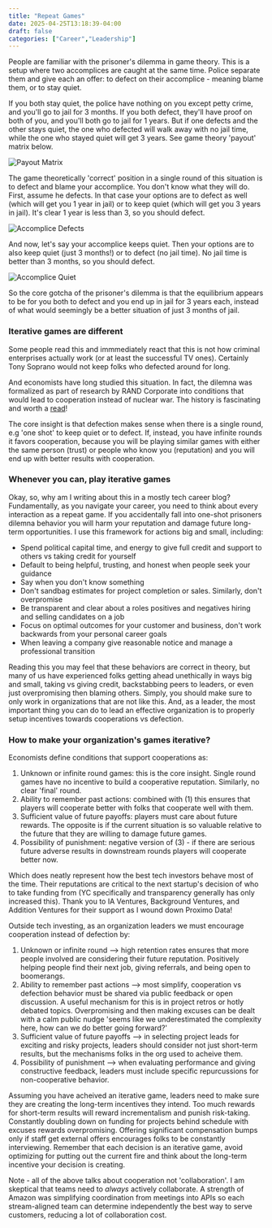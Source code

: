 ```yaml
---
title: "Repeat Games"
date: 2025-04-25T13:18:39-04:00
draft: false
categories: ["Career","Leadership"]
---
```


People are familiar with the prisoner's dilemma in game theory. This is a setup where two accomplices are caught at the same time. Police separate them and give each an offer: to defect on their accomplice - meaning blame them, or to stay quiet. 

If you both stay quiet, the police have nothing on you except petty crime, and you'll go to jail for 3 months. If you both defect, they'll have proof on both of you, and you'll both go to jail for 1 years. But if one defects and the other stays quiet, the one who defected will walk away with no jail time, while the one who stayed quiet will get 3 years. See game theory 'payout' matrix below.

![Payout Matrix](/images/repeat-games-payout.png)

The game theoretically 'correct' position in a single round of this situation is to defect and blame your accomplice. You don't know what they will do. First, assume he defects. In that case your options are to defect as well (which will get you 1 year in jail) or to keep quiet (which will get you 3 years in jail). It's clear 1 year is less than 3, so you should defect.

![Accomplice Defects](/images/accomplice-defects.png)

And now, let's say your accomplice keeps quiet. Then your options are to also keep quiet (just 3 months!) or to defect (no jail time). No jail time is better than 3 months, so you should defect. 

![Accomplice Quiet](/images/accomplice-quiet.png)

So the core gotcha of the prisoner's dilemma is that the equilibrium appears to be for you both to defect and you end up in jail for 3 years each, instead of what would seemingly be a better situation of just 3 months of jail. 

### Iterative games are different

Some people read this and immmediately react that this is not how criminal enterprises actually work (or at least the successful TV ones). Certainly Tony Soprano would not keep folks who defected around for long. 

And economists have long studied this situation. In fact, the dilemna was formalized as part of research by RAND Corporate into conditions that would lead to cooperation instead of nuclear war. The history is fascinating and worth a [read](https://plato.stanford.edu/entries/prisoner-dilemma/)! 

The core insight is that defection makes sense when there is a single round, e.g 'one shot' to keep quiet or to defect. If, instead, you have infinite rounds it favors cooperation, because you will be playing similar games with either the same person (trust) or people who know you (reputation) and you will end up with better results with cooperation. 


### Whenever you can, play iterative games

Okay, so, why am I writing about this in a mostly tech career blog? Fundamentally, as you navigate your career, you need to think about every interaction as a repeat game. If you accidentally fall into one-shot prisoners dilemna behavior you will harm your reputation and damage future long-term opportunities. I use this framework for actions big and small, including:

* Spend political capital time, and energy to give full credit and support to others vs taking credit for yourself
* Default to being helpful, trusting, and honest when people seek your guidance
* Say when you don't know something
* Don't sandbag estimates for project completion or sales. Similarly, don't overpromise
* Be transparent and clear about a roles positives and negatives hiring and selling candidates on a job
* Focus on optimal outcomes for your customer and business, don't work backwards from your personal career goals
* When leaving a company give reasonable notice and manage a professional transition

Reading this you may feel that these behaviors are correct in theory, but many of us have experienced folks getting ahead unethically in ways big and small, taking vs giving credit, backstabbing peers to leaders, or even just overpromising then blaming others. Simply, you should make sure to only work in organizations that are not like this. And, as a leader, the most important thing you can do to lead an effective organization is to properly setup incentives towards cooperations vs defection.

### How to make your organization's games iterative?

Economists define conditions that support cooperations as:
1. Unknown or infinite round games: this is the core insight. Single round games have no incentive to build a cooperative reputation. Similarly, no clear 'final' round. 
2. Ability to remember past actions: combined with (1) this ensures that players will cooperate better with folks that cooperate well with them.
3. Sufficient value of future payoffs: players must care about future rewards. The opposite is if the current situation is so valuable relative to the future that they are willing to damage future games. 
4. Possibility of punishment: negative version of (3) - if there are serious future adverse results in downstream rounds players will cooperate better now.

Which does neatly represent how the best tech investors behave most of the time. Their reputations are critical to the next startup's decision of who to take funding from (YC specifically and transparency generally has only increased this). Thank you to IA Ventures, Background Ventures, and Addition Ventures for their support as I wound down Proximo Data! 

Outside tech investing, as an organization leaders we must encourage cooperation instead of defection by:
1. Unknown or infinite round --> high retention rates ensures that more people involved are considering their future reputation. Positively helping people find their next job, giving referrals, and being open to boomerangs. 
2. Ability to remember past actions --> most simplify, cooperation vs defection behavior must be shared via public feedback or open discussion. A useful mechanism for this is in project retros or hotly debated topics. Overpromising and then making excuses can be dealt with a calm public nudge 'seems like we underestimated the complexity here, how can we do better going forward?'
3. Sufficient value of future payoffs --> in selecting project leads for exciting and risky projects, leaders should consider not just short-term results, but the mechanisms folks in the org used to acheive them. 
4. Possibility of punishment --> when evaluating performance and giving constructive feedback, leaders must include specific repurcussions for non-cooperative behavior. 

Assuming you have acheived an iterative game, leaders need to make sure they are creating the long-term incentives they intend. Too much rewards for short-term results will reward incrementalism and punish risk-taking. Constantly doubling down on funding for projects behind schedule with excuses rewards overpromising. Offering significant compensation bumps only if staff get external offers encourages folks to be constantly interviewing. Remember that each decision is an iterative game, avoid optimizing for putting out the current fire and think about the long-term incentive your decision is creating. 

Note - all of the above talks about cooperation not 'collaboration'. I am skeptical that teams need to _always_ actively collaborate. A strength of Amazon was simplifying coordination from meetings into APIs so each stream-aligned team can determine independently the best way to serve customers, reducing a lot of collaboration cost. 